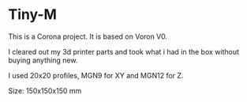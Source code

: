 # Tiny-M


This is a Corona project. It is based on Voron V0. 

I cleared out my 3d printer parts and took what i had in the box without buying anything new.

I used 20x20 profiles, MGN9 for XY and MGN12 for Z.

Size: 150x150x150 mm


